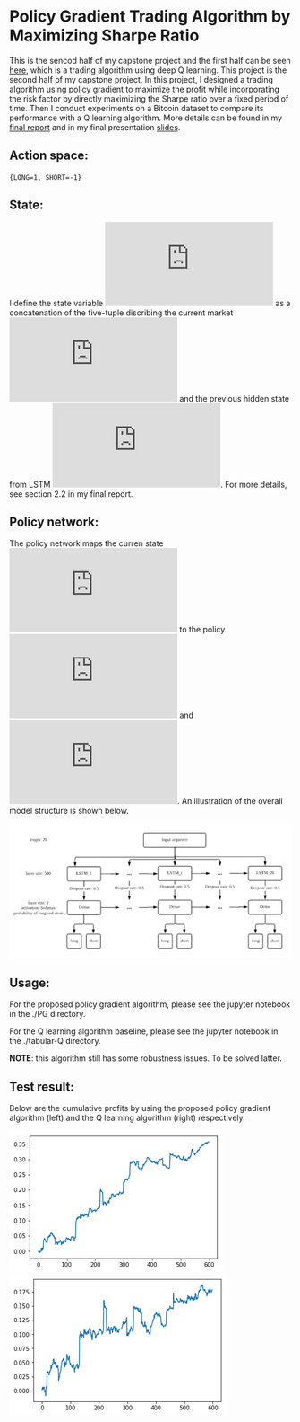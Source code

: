 # Policy Gradient Trading Algorithm by Maximizing Sharpe Ratio

This is the sencod half of my capstone project and the first half can be seen [here](https://github.com/WANGXinyiLinda/Deep-Q-Learning-Bitcoin-Trading-Agent), which is a trading algorithm using deep Q learning. This project is the second half of my capstone project. In this project, I designed a trading algorithm using policy gradient to maximize the profit while incorporating the risk factor by directly maximizing the Sharpe ratio over a fixed period of time. Then I conduct experiments on a Bitcoin dataset to compare its performance with a Q learning algorithm. More details can be found in my [final report](SCIE4500_Final_Report.pdf) and in my final presentation [slides](SCIE4500_Final_presentation.pdf).

## Action space:

    {LONG=1, SHORT=-1}

## State:

I define the state variable ![](https://latex.codecogs.com/gif.latex?s_t) as a concatenation of the five-tuple discribing the current market ![](https://latex.codecogs.com/gif.latex?x_t) and the previous hidden state from LSTM ![](https://latex.codecogs.com/gif.latex?h_%7Bt-1%7D). For more details, see section 2.2 in my final report.

## Policy network:

The policy network maps the curren state ![](https://latex.codecogs.com/gif.latex?s_t) to the policy ![](https://latex.codecogs.com/gif.latex?%5Cpi%28%5Ctext%28long%29%7Cs_t%29) and ![](https://latex.codecogs.com/gif.latex?%5Cpi%28%5Ctext%28short%29%7Cs_t%29). An illustration of the overall model structure is shown below.

![](img/model.png)

## Usage:

For the proposed policy gradient algorithm, please see the jupyter notebook in the ./PG directory.

For the Q learning algorithm baseline, please see the jupyter notebook in the ./tabular-Q directory.

**NOTE**: this algorithm still has some robustness issues. To be solved latter.

## Test result:

Below are the cumulative profits by using the proposed policy gradient algorithm (left) and the Q learning algorithm (right) respectively.

![Propsed policy gradient algorithm](img/pg_100.png)
![Q learning algorithm](img/Q_100.png)
